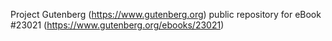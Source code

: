 Project Gutenberg (https://www.gutenberg.org) public repository for eBook #23021 (https://www.gutenberg.org/ebooks/23021)

